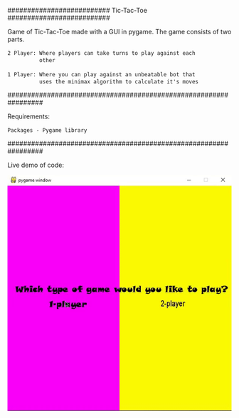 ########################## Tic-Tac-Toe ##########################

Game of Tic-Tac-Toe made with a GUI in pygame. The game consists
of two parts.

    2 Player: Where players can take turns to play against each 
              other
              
    1 Player: Where you can play against an unbeatable bot that 
              uses the minimax algorithm to calculate it's moves
              
#################################################################

Requirements:

    Packages - Pygame library
    
#################################################################

Live demo of code:

![](tic_tac_toe.gif)
